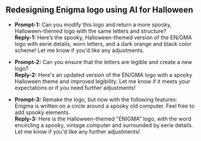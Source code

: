 ## **Redesigning Enigma logo using AI for Halloween**

- **Prompt-1:** Can you modify this logo and return a more spooky, Halloween-themed logo with the same letters and structure?  
    **Reply-1:** Here’s the spooky, Halloween-themed version of the EN/GMA logo with eerie details, worn letters, and a dark orange and black color scheme! Let me know if you'd like any adjustments.

- **Prompt-2:** Can you ensure that the letters are legible and create a new logo?  
    **Reply-2:** Here's an updated version of the EN/GMA logo with a spooky Halloween theme and improved legibility. Let me know if it meets your expectations or if you need further adjustments!

- **Prompt-3:** Remake the logo, but now with the following features: Enigma is written on a circle around a spooky old computer. Feel free to add spooky elements.  
    **Reply-3:** Here is the Halloween-themed "ENIGMA" logo, with the word encircling a spooky, vintage computer and surrounded by eerie details. Let me know if you'd like any further adjustments!
